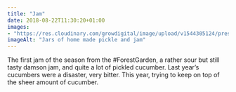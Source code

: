 ```yaml
---
title: "Jam"
date: 2018-08-22T11:30:20+01:00
images: 
- "https://res.cloudinary.com/growdigital/image/upload/v1544305124/preserves-44193811771.jpg"
imageAlt: "Jars of home made pickle and jam"
---
```


The first jam of the season from the #ForestGarden, a rather sour but still tasty damson jam, and quite a lot of pickled cucumber. Last year’s cucumbers were a disaster, very bitter. This year, trying to keep on top of the sheer amount of cucumber.
